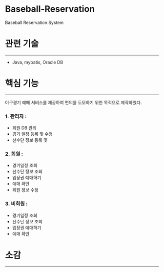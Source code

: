 # Baseball-Reservation
Baseball Reservation System

# 관련 기술
-----------------
- Java, mybatis, Oracle DB

# 핵심 기능
-----------------
   야구경기 예매 서비스를 제공하여 편의를 도모하기 위한 목적으로 제작하였다.
### 1. 관리자 :
- 회원 DB 관리
- 경기 일정 등록 및 수정
- 선수단 정보 등록 및 

### 2. 회원 : 
- 경기일정 조회
- 선수단 정보 조회
- 입장권 예매하기
- 예매 확인
- 회원 정보 수정

### 3. 비회원 :
- 경기일정 조회
- 선수단 정보 조회
- 입장권 예매하기
- 예매 확인

# 소감
-----------------
